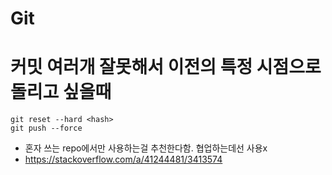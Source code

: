# Git
# 커밋 여러개 잘못해서 이전의 특정 시점으로 돌리고 싶을때
```
git reset --hard <hash>
git push --force
```
- 혼자 쓰는 repo에서만 사용하는걸 추천한다함. 협업하는데선 사용x
- https://stackoverflow.com/a/41244481/3413574
